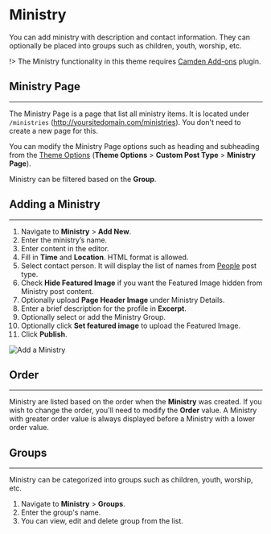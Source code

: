 # Ministry

You can add ministry with description and contact information. They can optionally be placed into groups such as children, youth, worship, etc.

!> The Ministry functionality in this theme requires [Camden Add-ons](https://github.com/populationtwo/camden-add-ons ":target=_blank") plugin.

## Ministry Page
-----
The Ministry Page is a page that list all ministry items. It is located under `/ministries` (http://yoursitedomain.com/ministries). You don't need to create a new page for this.

You can modify the Ministry Page options such as heading and subheading from the [Theme Options](/customization/theme-options) (__Theme Options__ > __Custom Post Type__ > __Ministry Page__).

Ministry can be filtered based on the __Group__.

## Adding a Ministry
-----
1. Navigate to __Ministry__ > __Add New__.
2. Enter the ministry’s name.
3. Enter content in the editor.
5. Fill in __Time__ and __Location__. HTML format is allowed.
5. Select contact person. It will display the list of names from [People](/customization/people) post type. 
6. Check __Hide Featured Image__ if you want the Featured Image hidden from Ministry post content. 
4. Optionally upload __Page Header Image__ under Ministry Details.
6. Enter a brief description for the profile in __Excerpt__.
7. Optionally select or add the Ministry Group.
8. Optionally click __Set featured image__ to upload the Featured Image.
9. Click __Publish__.

![Add a Ministry](_images/ministry-add-new.png)

## Order
-----
Ministry are listed based on the order when the __Ministry__ was created. If you wish to change the order, you'll need to modify the __Order__ value. A Ministry with greater order value is always displayed before a Ministry with a lower order value.                                                                                                                                            
## Groups
-----
Ministry can be categorized into groups such as children, youth, worship, etc. 

1. Navigate to __Ministry__  > __Groups__.
2. Enter the group's name.
3. You can view, edit and delete group from the list.